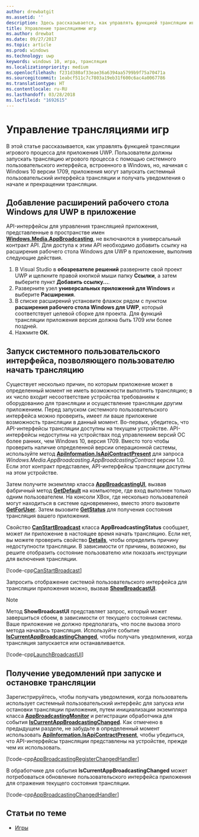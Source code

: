 ```yaml
---
author: drewbatgit
ms.assetid: ''
description: Здесь рассказывается, как управлять функцией трансляции игрового процесса для приложения UWP.
title: Управление трансляциями игр
ms.author: drewbat
ms.date: 09/27/2017
ms.topic: article
ms.prod: windows
ms.technology: uwp
keywords: windows 10, игра, трансляция
ms.localizationpriority: medium
ms.openlocfilehash: f231d380af33eae36a6394aa5799b9f75a70471a
ms.sourcegitcommit: 1eabcf511c7c7803a19eb31f600c6ac4a0067786
ms.translationtype: HT
ms.contentlocale: ru-RU
ms.lasthandoff: 03/28/2018
ms.locfileid: "1692615"
---
```

# <a name="manage-game-broadcasting"></a>Управление трансляциями игр
В этой статье рассказывается, как управлять функцией трансляции игрового процесса для приложения UWP. Пользователи должны запускать трансляцию игрового процесса с помощью системного пользовательского интерфейса, встроенного в Windows, но, начиная с Windows 10 версии 1709, приложения могут запускать системный пользовательский интерфейса трансляции и получать уведомления о начале и прекращении трансляции.

## <a name="add-the-windows-desktop-extensions-for-the-uwp-to-your-app"></a>Добавление расширений рабочего стола Windows для UWP в приложение
API-интерфейсы для управления трансляцией приложения, представленные в пространстве имен **[Windows.Media.AppBroadcasting](https://docs.microsoft.com/uwp/api/windows.media.appbroadcasting)**, не включаются в универсальный контракт API. Для доступа к этим API необходимо добавить ссылку на расширения рабочего стола Windows для UWP в приложение, выполнив следующие действия.

1. В Visual Studio в **обозревателе решений** разверните свой проект UWP и щелкните правой кнопкой мыши папку **Ссылки**, а затем выберите пункт **Добавить ссылку...**. 
2. Разверните узел **универсальных приложений для Windows** и выберите **Расширения**.
3. В списке расширений установите флажок рядом с пунктом **расширения рабочего стола Windows для UWP**, который соответствует целевой сборке для проекта. Для функций трансляции приложения версия должна быть 1709 или более поздней.
4. Нажмите **OК**.

## <a name="launch-the-system-ui-to-allow-the-user-to-initiate-broadcasting"></a>Запуск системного пользовательского интерфейса, позволяющего пользователю начать трансляцию
Существует несколько причин, по которым приложение может в определенный момент не иметь возможности выполнять трансляцию; в их число входит несоответствие устройства требованиям к оборудованию для трансляции и осуществление трансляции другим приложением. Перед запуском системного пользовательского интерфейса можно проверить, имеет ли ваше приложение возможность трансляции в данный момент. Во-первых, убедитесь, что API-интерфейсы трансляции доступны на текущем устройстве. API-интерфейсы недоступны на устройствах под управлением версий ОС более ранних, чем Windows 10, версия 1709. Вместо того чтобы проверить наличие определенной версии операционной системы, используйте метод **[ApiInformation.IsApiContractPresent](https://docs.microsoft.com/uwp/api/windows.foundation.metadata.apiinformation.isapicontractpresent)** для запроса *Windows.Media.AppBroadcasting.AppBroadcastingContract* версии 1.0. Если этот контракт представлен, API-интерфейсы трансляции доступны на этом устройстве.

Затем получите экземпляр класса **[AppBroadcastingUI](https://docs.microsoft.com/uwp/api/windows.media.appbroadcasting.appbroadcastingui)**, вызвав фабричный метод **[GetDefault](https://docs.microsoft.com/uwp/api/windows.media.appbroadcasting.appbroadcastingui.GetDefault)** на компьютере, где вход выполнен только одним пользователем. На консоли XBox, где несколько пользователей могут находиться в системе одновременно, вместо этого вызовите **[GetForUser](https://docs.microsoft.com/uwp/api/windows.media.appbroadcasting.appbroadcastingui.getforuser)**. Затем вызовите **[GetStatus](https://docs.microsoft.com/uwp/api/windows.media.appbroadcasting.appbroadcastingui.GetStatus)** для получения состояния трансляция вашего приложения.

Свойство **[CanStartBroadcast](https://docs.microsoft.com/uwp/api/windows.media.appbroadcasting.appbroadcastingstatus.CanStartBroadcast)** класса **AppBroadcastingStatus** сообщает, может ли приложение в настоящее время начать трансляцию. Если нет, вы можете проверить свойство **[Details](https://docs.microsoft.com/uwp/api/windows.media.appbroadcasting.appbroadcastingstatus.Details)**, чтобы определить причину недоступности трансляции. В зависимости от причины, возможно, вы решите отобразить состояние пользователю или показать инструкции для включения трансляции.

[!code-cpp[CanStartBroadcast](./code/AppBroadcast/cpp/AppBroadcastExampleApp/App.cpp#SnippetCanStartBroadcast)]

Запросить отображение системой пользовательского интерфейса для трансляции приложения можно, вызвав **[ShowBroadcastUI](https://docs.microsoft.com/uwp/api/windows.media.appbroadcasting.appbroadcastingui.ShowBroadcastUI)**.

> [!NOTE] 
> Метод **ShowBroadcastUI** представляет запрос, который может завершиться сбоем, в зависимости от текущего состояния системы. Ваше приложение не должно предполагать, что после вызова этого метода началась трансляция. Используйте событие **[IsCurrentAppBroadcastingChanged](https://docs.microsoft.com/uwp/api/windows.media.appbroadcasting.appbroadcastingmonitor.IsCurrentAppBroadcastingChanged)**, чтобы получать уведомления, когда трансляция запускается или останавливается.

[!code-cpp[LaunchBroadcastUI](./code/AppBroadcast/cpp/AppBroadcastExampleApp/App.cpp#SnippetLaunchBroadcastUI)]

## <a name="receive-notifications-when-broadcasting-starts-and-stops"></a>Получение уведомлений при запуске и остановке трансляции
Зарегистрируйтесь, чтобы получать уведомления, когда пользователь использует системный пользовательский интерфейс для запуска или остановки трансляции приложения, путем инициализации экземпляра класса **[AppBroadcastingMonitor](https://docs.microsoft.com/uwp/api/windows.media.appbroadcasting.appbroadcastingmonitor)** и регистрации обработчика для события **[IsCurrentAppBroadcastingChanged](https://docs.microsoft.com/uwp/api/windows.media.appbroadcasting.appbroadcastingmonitor.IsCurrentAppBroadcastingChanged)**. Как отмечено в предыдущем разделе, не забудьте в определенный момент использовать **[ApiInformation.IsApiContractPresent](https://docs.microsoft.com/uwp/api/windows.foundation.metadata.apiinformation.isapicontractpresent)**, чтобы убедиться, что API-интерфейсы трансляции представлены на устройстве, прежде чем их использовать. 

[!code-cpp[AppBroadcastingRegisterChangedHandler](./code/AppBroadcast/cpp/AppBroadcastExampleApp/App.cpp#SnippetAppBroadcastingRegisterChangedHandler)]

В обработчике для события **IsCurrentAppBroadcastingChanged** может потребоваться обновление пользовательского интерфейса приложения для отражения текущего состояния трансляции.

[!code-cpp[AppBroadcastingChangedHandler](./code/AppBroadcast/cpp/AppBroadcastExampleApp/App.cpp#SnippetAppBroadcastingChangedHandler)]

## <a name="related-topics"></a>Статьи по теме

* [Игры](index.md)

 

 




